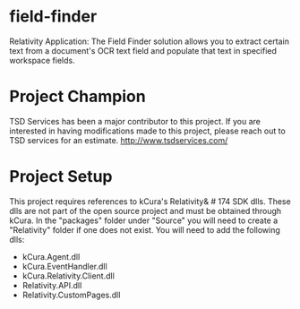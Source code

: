 # field-finder
Relativity Application: The Field Finder solution allows you to extract certain text from a document's OCR text field and populate that text in specified workspace fields. 

# Project Champion
TSD Services has been a major contributor to this project.  If you are interested in having modifications made to this project, please reach out to TSD services for an estimate. http://www.tsdservices.com/

# Project Setup
This project requires references to kCura's Relativity& # 174 SDK dlls.  These dlls are not part of the open source project and must be obtained through kCura.  In the "packages" folder under "Source" you will need to create a "Relativity" folder if one does not exist.  You will need to add the following dlls:
- kCura.Agent.dll
- kCura.EventHandler.dll
- kCura.Relativity.Client.dll
- Relativity.API.dll
- Relativity.CustomPages.dll
